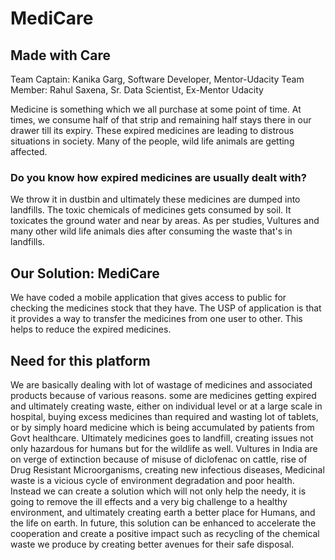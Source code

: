 # MediCare 
## Made with Care

Team Captain: Kanika Garg, Software Developer, Mentor-Udacity
Team Member:  Rahul Saxena, Sr. Data Scientist, Ex-Mentor Udacity

Medicine is something which we all purchase at some point of time. At times, we consume half of that strip and remaining half stays there in our drawer till its expiry. 
These expired medicines are leading to distrous situations in society. Many of the people, wild life animals are getting affected. 

### Do you know how expired medicines are usually dealt with?
We throw it in dustbin and ultimately these medicines are  dumped into landfills. The toxic chemicals of medicines gets consumed by soil. It toxicates the ground water and near by areas. 
As per studies, Vultures and many other wild life animals dies after consuming the waste that's in landfills. 


## Our Solution: MediCare
We have coded a mobile application that gives access to public for checking the medicines stock that they have. The USP of application is that it provides a way to transfer the medicines from one user to other. 
This helps to reduce the expired medicines. 

## Need for this platform
We are basically dealing with lot of wastage of medicines and associated products because of various reasons. some are medicines getting expired and ultimately creating waste, either on individual level or at a large scale in hospital, buying excess medicines than required and wasting lot of tablets, or by simply hoard medicine which is being accumulated by patients from Govt healthcare. Ultimately medicines goes to landfill, creating issues not only hazardous for humans but for the wildlife as well. Vultures in India are on verge of extinction because of misuse of diclofenac on cattle, rise of Drug Resistant Microorganisms, creating new infectious diseases, Medicinal waste is a vicious cycle of environment degradation and poor health. Instead we can create a solution which will not only help the needy, it is going to remove the ill effects and a very big challenge to a healthy environment, and ultimately creating earth a better place for Humans, and the life on earth. In future, this solution can be enhanced to accelerate the cooperation and create a positive impact such as recycling of the chemical waste we produce by creating better avenues for their safe disposal.

